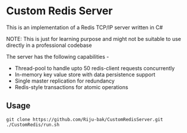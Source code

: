 # Custom Redis Server


This is an implementation of a Redis TCP/IP server written in C#

NOTE: This is just for learning purpose and might not be suitable to use directly in a professional codebase

The server has the following capabilities - 

- Thread-pool to handle upto 50 redis-client requests concurrently
- In-memory key value store with data persistence support
- Single master replication for redundancy
- Redis-style transactions for atomic operations

## Usage

```
git clone https://github.com/Riju-bak/CustomRedisServer.git
./CustomRedis/run.sh
```




